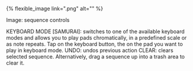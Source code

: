 ---
---

{% flexible_image link=".png" alt="" %}

Image: sequence controls

KEYBOARD MODE [SAMURAI]: switches to one of the available keyboard modes and allows you to play pads chromatically, in a predefined scale or as note repeats. Tap on the keyboard button, the on the pad you want to play in keyboard mode.
UNDO: undos previous action
CLEAR: clears selected sequence. Alternatively, drag a sequence up into a trash area to clear it.
